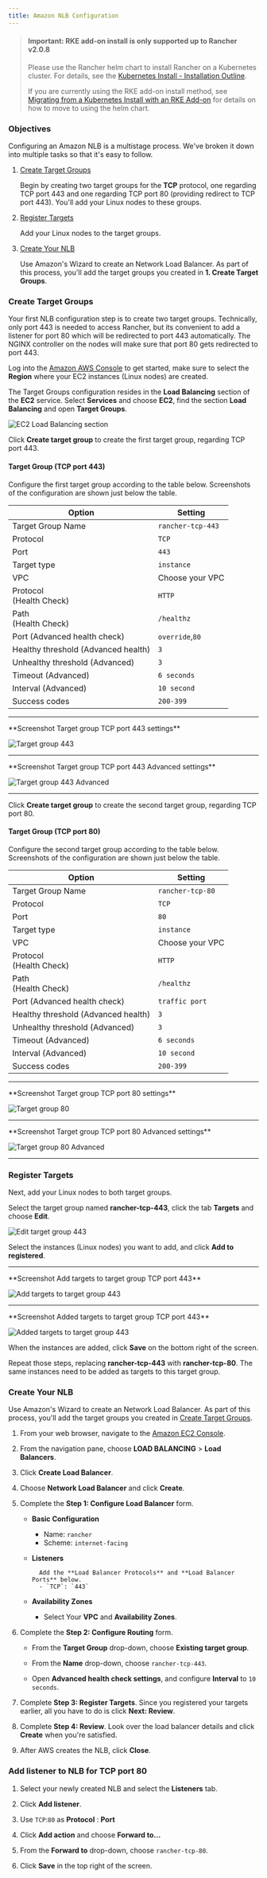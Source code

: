 ```yaml
---
title: Amazon NLB Configuration
---
```


> #### **Important: RKE add-on install is only supported up to Rancher v2.0.8**
>
> Please use the Rancher helm chart to install Rancher on a Kubernetes cluster. For details, see the [Kubernetes Install - Installation Outline](/docs/installation/k8s-install/#installation-outline).
>
> If you are currently using the RKE add-on install method, see [Migrating from a Kubernetes Install with an RKE Add-on](/docs/upgrades/upgrades/migrating-from-rke-add-on/) for details on how to move to using the helm chart.

### Objectives

Configuring an Amazon NLB is a multistage process. We've broken it down into multiple tasks so that it's easy to follow.

1. [Create Target Groups](#create-target-groups)

   Begin by creating two target groups for the **TCP** protocol, one regarding TCP port 443 and one regarding TCP port 80 (providing redirect to TCP port 443). You'll add your Linux nodes to these groups.

2. [Register Targets](#register-targets)

   Add your Linux nodes to the target groups.

3. [Create Your NLB](#create-your-nlb)

   Use Amazon's Wizard to create an Network Load Balancer. As part of this process, you'll add the target groups you created in **1. Create Target Groups**.

### Create Target Groups

Your first NLB configuration step is to create two target groups. Technically, only port 443 is needed to access Rancher, but its convenient to add a listener for port 80 which will be redirected to port 443 automatically. The NGINX controller on the nodes will make sure that port 80 gets redirected to port 443.

Log into the [Amazon AWS Console](https://console.aws.amazon.com/ec2/) to get started, make sure to select the **Region** where your EC2 instances (Linux nodes) are created.

The Target Groups configuration resides in the **Load Balancing** section of the **EC2** service. Select **Services** and choose **EC2**, find the section **Load Balancing** and open **Target Groups**.

![EC2 Load Balancing section](/img/rancher/ha/nlb/ec2-loadbalancing.png")

Click **Create target group** to create the first target group, regarding TCP port 443.

#### Target Group (TCP port 443)

Configure the first target group according to the table below. Screenshots of the configuration are shown just below the table.

| Option                              | Setting           |
| ----------------------------------- | ----------------- |
| Target Group Name                   | `rancher-tcp-443` |
| Protocol                            | `TCP`             |
| Port                                | `443`             |
| Target type                         | `instance`        |
| VPC                                 | Choose your VPC   |
| Protocol<br/>(Health Check)         | `HTTP`            |
| Path<br/>(Health Check)             | `/healthz`        |
| Port (Advanced health check)        | `override`,`80`   |
| Healthy threshold (Advanced health) | `3`               |
| Unhealthy threshold (Advanced)      | `3`               |
| Timeout (Advanced)                  | `6 seconds`       |
| Interval (Advanced)                 | `10 second`       |
| Success codes                       | `200-399`         |

<hr />
**Screenshot Target group TCP port 443 settings**<br/>

![Target group 443](/img/rancher/ha/nlb/create-targetgroup-443.png")

<hr />
**Screenshot Target group TCP port 443 Advanced settings**<br/>

![Target group 443 Advanced](/img/rancher/ha/nlb/create-targetgroup-443-advanced.png")

<hr />

Click **Create target group** to create the second target group, regarding TCP port 80.

#### Target Group (TCP port 80)

Configure the second target group according to the table below. Screenshots of the configuration are shown just below the table.

| Option                              | Setting          |
| ----------------------------------- | ---------------- |
| Target Group Name                   | `rancher-tcp-80` |
| Protocol                            | `TCP`            |
| Port                                | `80`             |
| Target type                         | `instance`       |
| VPC                                 | Choose your VPC  |
| Protocol<br/>(Health Check)         | `HTTP`           |
| Path<br/>(Health Check)             | `/healthz`       |
| Port (Advanced health check)        | `traffic port`   |
| Healthy threshold (Advanced health) | `3`              |
| Unhealthy threshold (Advanced)      | `3`              |
| Timeout (Advanced)                  | `6 seconds`      |
| Interval (Advanced)                 | `10 second`      |
| Success codes                       | `200-399`        |

<hr />
**Screenshot Target group TCP port 80 settings**<br/>

![Target group 80](/img/rancher/ha/nlb/create-targetgroup-80.png")

<hr />
**Screenshot Target group TCP port 80 Advanced settings**<br/>

![Target group 80 Advanced](/img/rancher/ha/nlb/create-targetgroup-80-advanced.png")

<hr />

### Register Targets

Next, add your Linux nodes to both target groups.

Select the target group named **rancher-tcp-443**, click the tab **Targets** and choose **Edit**.

![Edit target group 443](/img/rancher/ha/nlb/edit-targetgroup-443.png")

Select the instances (Linux nodes) you want to add, and click **Add to registered**.

<hr />
**Screenshot Add targets to target group TCP port 443**<br/>

![Add targets to target group 443](/img/rancher/ha/nlb/add-targets-targetgroup-443.png")

<hr />
**Screenshot Added targets to target group TCP port 443**<br/>

![Added targets to target group 443](/img/rancher/ha/nlb/added-targets-targetgroup-443.png")

When the instances are added, click **Save** on the bottom right of the screen.

Repeat those steps, replacing **rancher-tcp-443** with **rancher-tcp-80**. The same instances need to be added as targets to this target group.

### Create Your NLB

Use Amazon's Wizard to create an Network Load Balancer. As part of this process, you'll add the target groups you created in [Create Target Groups](#create-target-groups).

1.  From your web browser, navigate to the [Amazon EC2 Console](https://console.aws.amazon.com/ec2/).

2.  From the navigation pane, choose **LOAD BALANCING** > **Load Balancers**.

3.  Click **Create Load Balancer**.

4.  Choose **Network Load Balancer** and click **Create**.

5.  Complete the **Step 1: Configure Load Balancer** form.

    - **Basic Configuration**

      - Name: `rancher`
      - Scheme: `internet-facing`

    - **Listeners**

          	Add the **Load Balancer Protocols** and **Load Balancer Ports** below.
          	- `TCP`: `443`

    - **Availability Zones**

      - Select Your **VPC** and **Availability Zones**.

6.  Complete the **Step 2: Configure Routing** form.

    - From the **Target Group** drop-down, choose **Existing target group**.

    - From the **Name** drop-down, choose `rancher-tcp-443`.

    - Open **Advanced health check settings**, and configure **Interval** to `10 seconds`.

7.  Complete **Step 3: Register Targets**. Since you registered your targets earlier, all you have to do is click **Next: Review**.

8.  Complete **Step 4: Review**. Look over the load balancer details and click **Create** when you're satisfied.

9.  After AWS creates the NLB, click **Close**.

### Add listener to NLB for TCP port 80

1. Select your newly created NLB and select the **Listeners** tab.

2. Click **Add listener**.

3. Use `TCP`:`80` as **Protocol** : **Port**

4. Click **Add action** and choose **Forward to...**

5. From the **Forward to** drop-down, choose `rancher-tcp-80`.

6. Click **Save** in the top right of the screen.
